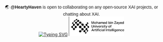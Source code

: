 
<div align="center">
<span style="font-family: 'Lexend', sans-serif;">🌏 <b>@HeartyHaven</b> is open to collaborating on any open-source XAI projects, or chatting about XAI.</span>

<div>
<a href="https://git.io/typing-svg"><img src="https://readme-typing-svg.demolab.com?font=Lexend&size=25&pause=1000&color=000000&center=true&vCenter=true&random=true&height=64&lines=Mechanistic+Interpretability;Natural+Language+Processing" alt="Typing SVG"></a>
  <img src="./The_2025_MBZUAI_logo.png" alt="MBZUAI Logo" height="64">

  
</div>

</div>
